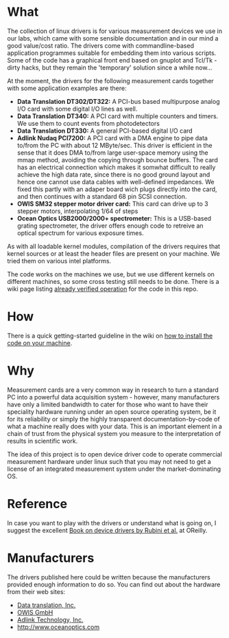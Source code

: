 # What #
The collection of linux drivers is for various measurement devices we use in our labs, which came with some sensible documentation and in our mind a good value/cost ratio. The drivers come with commandline-based application programmes suitable for embedding them into various scripts. Some of the code has a graphical front end based on gnuplot and Tcl/Tk - dirty hacks, but they remain the 'temporary' solution since a while now...

At the moment, the drivers for the following measurement cards together with some application examples are there:

  * **Data Translation DT302/DT322:** A PCI-bus based multipurpose analog I/O card with some digital I/O lines as well.
  * **Data Translation DT340:** A PCI card with multiple counters and timers. We use them to count events from photodetectors
  * **Data Translation DT330:** A general PCI-based digital I/O card
  * **Adlink Nudaq PCI7200:** A PCI card with a DMA engine to pipe data to/from the PC with about 12 MByte/sec. This driver is efficient in the sense that it does DMA to/from large user-space memory using the mmap method, avoiding the copying through bounce buffers. The card has an electrical connection which makes it somwhat difficult to really achieve the high data rate, since there is no good ground layout and hence one cannot use data cables with well-defined impedances. We fixed this partly with an adaper board wich plugs directly into the card, and then continues with a standard 68 pin SCSI connection.
  * **OWIS SM32 stepper motor driver card:** This card can drive up to 3 stepper motors, interpolating 1/64 of steps
  * **Ocean Optics USB2000/2000+ spectrometer:** This is a USB-based grating spectrometer, the driver offers enough code to retreive an optical spectrum for various exposure times.

As with all loadable kernel modules, compilation of the drivers requires that kernel sources or at least the header files are present on your machine. We tried them on various  intel platforms.

The code works on the machines we use, but we use different kernels on different machines, so some cross testing still needs to be done. There is a wiki page listing [already verified operation](Verified_operation.md) for the code in this repo.

# How #
There is a quick getting-started guideline in the wiki on [how to install the code on your machine](Installation.md).

# Why #
Measurement cards are a very common way in research to turn a standard PC into a powerful data acquisition system - however, many manufacturers have only a limited bandwidth to cater for those who want to have their speciality hardware running under an open source operating system, be it for its reliability or simply the highly transparent documentation-by-code of what a machine really does with your data. This is an important element in a chain of trust from the physical system you measure to the interpretation of results in scientific work.

The idea of this project is to open device driver code to operate commercial measurement hardware under linux such that you may not need to get a license of an integrated measurement system under the market-dominating OS.

# Reference #
In case you want to play with the drivers or understand what is going on, I suggest the excellent [Book on device drivers by Rubini et al.](http://oreilly.com/catalog/9780596005900/) at OReilly.

# Manufacturers #
The drivers published here could be written because the manufacturers provided enough information to do so. You can find out about the hardware from their web sites:
  * [Data translation, Inc.](http://www.dtax.com)
  * [OWIS GmbH ](http://www.owis-staufen.de)
  * [Adlink Technology, Inc.](http://www.adlinktech.com)
  * http://www.oceanoptics.com